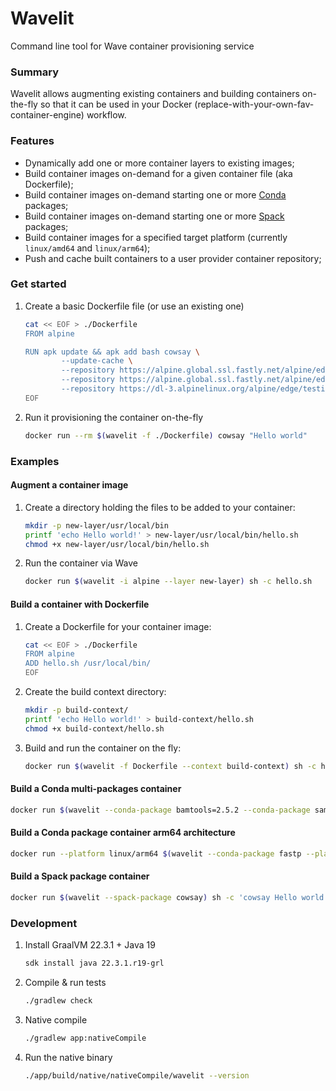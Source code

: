 # Wavelit 

Command line tool for Wave container provisioning service

### Summary 

Wavelit allows augmenting existing containers and building containers on-the-fly so
that it can be used in your Docker (replace-with-your-own-fav-container-engine) workflow.

### Features

- Dynamically add one or more container layers to existing images;
- Build container images on-demand for a given container file (aka Dockerfile);
- Build container images on-demand starting one or more [Conda](https://conda.io/) packages;
- Build container images on-demand starting one or more [Spack](https://spack.io/) packages;
- Build container images for a specified target platform (currently `linux/amd64` and `linux/arm64`);
- Push and cache built containers to a user provider container repository;

### Get started

1. Create a basic Dockerfile file (or use an existing one)
   
    ```bash
    cat << EOF > ./Dockerfile
    FROM alpine 

    RUN apk update && apk add bash cowsay \
            --update-cache \
            --repository https://alpine.global.ssl.fastly.net/alpine/edge/community \
            --repository https://alpine.global.ssl.fastly.net/alpine/edge/main \
            --repository https://dl-3.alpinelinux.org/alpine/edge/testing
    EOF
    ```

2. Run it provisioning the container on-the-fly


    ```bash
    docker run --rm $(wavelit -f ./Dockerfile) cowsay "Hello world"
    ```


### Examples 

#### Augment a container image 

1. Create a directory holding the files to be added to your container:

    ```bash
    mkdir -p new-layer/usr/local/bin
    printf 'echo Hello world!' > new-layer/usr/local/bin/hello.sh 
    chmod +x new-layer/usr/local/bin/hello.sh
    ```

2. Run the container via Wave 

    ```bash
    docker run $(wavelit -i alpine --layer new-layer) sh -c hello.sh
    ```

#### Build a container with Dockerfile 

1. Create a Dockerfile for your container image: 

    ```bash
    cat << EOF > ./Dockerfile
    FROM alpine 
    ADD hello.sh /usr/local/bin/
    EOF
    ```

1. Create the build context directory:

    ```bash
    mkdir -p build-context/
    printf 'echo Hello world!' > build-context/hello.sh 
    chmod +x build-context/hello.sh 
    ```

2. Build and run the container on the fly:

    ```bash
    docker run $(wavelit -f Dockerfile --context build-context) sh -c hello.sh
    ```

#### Build a Conda multi-packages container 

```bash
docker run $(wavelit --conda-package bamtools=2.5.2 --conda-package samtools=1.17) sh -c 'bamtools --version && samtools --version'
```

#### Build a Conda package container arm64 architecture

```bash
docker run --platform linux/arm64 $(wavelit --conda-package fastp --platform linux/arm64) sh -c 'fastp --version'
```

#### Build a Spack package container

```bash
docker run $(wavelit --spack-package cowsay) sh -c 'cowsay Hello world!'
```


### Development

1. Install GraalVM 22.3.1 + Java 19 

    ```bash
    sdk install java 22.3.1.r19-grl
    ```

2. Compile & run tests 

    ```bash
    ./gradlew check
    ```

3. Native compile

    ```bash
    ./gradlew app:nativeCompile
    ```

4. Run the native binary 

    ```bash
    ./app/build/native/nativeCompile/wavelit --version
    ```
